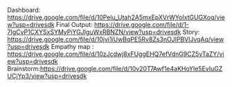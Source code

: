 Dashboard: https://drive.google.com/file/d/10Pelu_Utah2A5mxEpXVrWYoIxtGUGXoq/view?usp=drivesdk
Final Output: https://drive.google.com/file/d/1-7IgCvP1CXYSxSYMyPiYGJIguWxRBNZN/view?usp=drivesdk
Story: https://drive.google.com/file/d/10jvi1iUwBqPE5Rv8Zs3nOJlPBVlJvqAq/view?usp=drivesdk
Empathy map : https://drive.google.com/file/d/10zJcdwj8xFUggEHQ7efVdnG9CZ5vTaZY/view?usp=drivesdk
Brainstorm:https://drive.google.com/file/d/10v20T7Awf1e4aKHoYIe5EvIuGZUCjYp3/view?usp=drivesdk
